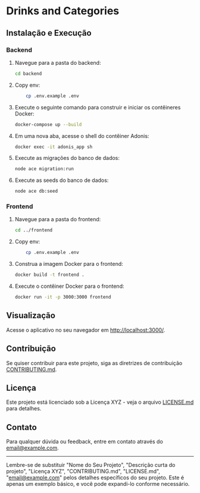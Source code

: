 # Drinks and Categories

## Instalação e Execução

### Backend

1. Navegue para a pasta do backend:

    ```bash
    cd backend
    ```

2. Copy env:

    ```bash
        cp .env.example .env
    ```


3. Execute o seguinte comando para construir e iniciar os contêineres Docker:

    ```bash
    docker-compose up --build
    ```

4. Em uma nova aba, acesse o shell do contêiner Adonis:

    ```bash
    docker exec -it adonis_app sh
    ```

5. Execute as migrações do banco de dados:

    ```bash
    node ace migration:run
    ```

6. Execute as seeds do banco de dados:

    ```bash
    node ace db:seed
    ```

### Frontend

1. Navegue para a pasta do frontend:

    ```bash
    cd ../frontend
    ```
2. Copy env:

    ```bash
        cp .env.example .env
    ```


3. Construa a imagem Docker para o frontend:

    ```bash
    docker build -t frontend .
    ```

4. Execute o contêiner Docker para o frontend:

    ```bash
    docker run -it -p 3000:3000 frontend
    ```

## Visualização

Acesse o aplicativo no seu navegador em [http://localhost:3000/](http://localhost:3000/).

## Contribuição

Se quiser contribuir para este projeto, siga as diretrizes de contribuição [CONTRIBUTING.md](CONTRIBUTING.md).

## Licença

Este projeto está licenciado sob a Licença XYZ - veja o arquivo [LICENSE.md](LICENSE.md) para detalhes.

## Contato

Para qualquer dúvida ou feedback, entre em contato através do [email@example.com](mailto:email@example.com).

---

Lembre-se de substituir "Nome do Seu Projeto", "Descrição curta do projeto", "Licença XYZ", "CONTRIBUTING.md", "LICENSE.md", "email@example.com" pelos detalhes específicos do seu projeto. Este é apenas um exemplo básico, e você pode expandi-lo conforme necessário.

